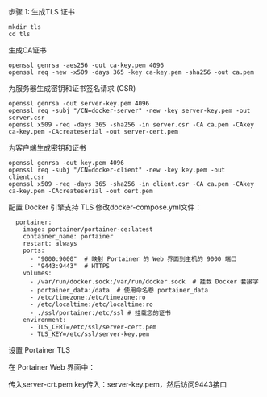 步骤 1: 生成TLS 证书

    mkdir tls
    cd tls

 生成CA证书
 

    openssl genrsa -aes256 -out ca-key.pem 4096
    openssl req -new -x509 -days 365 -key ca-key.pem -sha256 -out ca.pem

为服务器生成密钥和证书签名请求 (CSR)

    openssl genrsa -out server-key.pem 4096
    openssl req -subj "/CN=docker-server" -new -key server-key.pem -out server.csr
    openssl x509 -req -days 365 -sha256 -in server.csr -CA ca.pem -CAkey ca-key.pem -CAcreateserial -out server-cert.pem


 为客户端生成密钥和证书
 

    openssl genrsa -out key.pem 4096
    openssl req -subj "/CN=docker-client" -new -key key.pem -out client.csr
    openssl x509 -req -days 365 -sha256 -in client.csr -CA ca.pem -CAkey ca-key.pem -CAcreateserial -out cert.pem


 配置 Docker 引擎支持 TLS
修改docker-compose.yml文件：

      portainer:
        image: portainer/portainer-ce:latest
        container_name: portainer
        restart: always
        ports:
          - "9000:9000"  # 映射 Portainer 的 Web 界面到主机的 9000 端口
          - "9443:9443"  # HTTPS
        volumes:
          - /var/run/docker.sock:/var/run/docker.sock  # 挂载 Docker 套接字
          - portainer_data:/data  # 使用命名卷 portainer_data
          - /etc/timezone:/etc/timezone:ro
          - /etc/localtime:/etc/localtime:ro
          - ./ssl/portainer:/etc/ssl # 挂载您的证书
        environment:
          - TLS_CERT=/etc/ssl/server-cert.pem
          - TLS_KEY=/etc/ssl/server-key.pem

设置 Portainer TLS

在 Portainer Web 界面中：

传入server-crt.pem
key传入：server-key.pem，然后访问9443接口


<!--stackedit_data:
eyJoaXN0b3J5IjpbLTMyODc2Njc1M119
-->